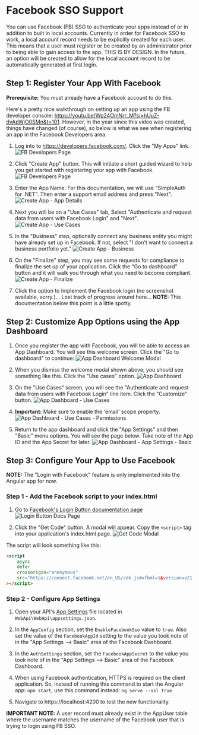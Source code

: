 # Facebook SSO Support

You can use Facebook (FB) SSO to authenticate your apps instead of or in addition to built in local accounts. Currently in order for Facebook SSO to work, a local account record needs to be explicitly created for each user. This means that a user must register or be created by an administrator prior to being able to gain access to the app. THIS IS BY DESIGN. In the future, an option will be created to allow for the local account record to be automatically generated at first login.

## Step 1: Register Your App With Facebook

**Prerequisite:** You must already have a Facebook account to do this.

Here's a pretty nice walkthrough on setting up an app using the FB developer console: https://youtu.be/Wp24OmNrr_M?si=hUuZ-dvApWjO0SMn&t=101. However, in the year since this video was created, things have changed (of course), so below is what we see when registering an app in the Facebook Developers area.

1. Log into to https://developers.facebook.com/. Click the "My Apps" link.
![FB Developers Page](./images/fb-sso/facebook-developers-page.png)

1. Click "Create App" button. This will initiate a short guided wizard to help you get started with registering your app with Facebook.
![FB Developers Page](./images/fb-sso/my-apps-page.png)

1. Enter the App Name. For this documentation, we will use "SimpleAuth for .NET". Then enter a support email address and press "Next".
![Create App - App Details](./images/fb-sso/create-app-app-details.png)

1. Next you will be on a "Use Cases" tab, Select "Authenticate and request data from users with Facebook Login" and "Next".
![Create App - Use Cases](./images/fb-sso/create-app-use-cases.png)

1. In the "Business" step, optionally connect any business entity you might have already set up in Facebook. If not, select "I don't want to connect a business portfolio yet."
![Create App - Business](./images/fb-sso/create-app-business-affiliation.png)

1. On the "Finalize" step, you may see some requests for compliance to finalize the set up of your application. Click the "Go to dashboard" button and it will walk you through what you need to become compliant.
![Create App - Finalize](./images/fb-sso/create-app-finalize.png)

1. Click the option to Implement the Facebook login (no screenshot available, sorry.)... Lost track of progress around here... **NOTE:** This documentation below this point is a little spotty.

## Step 2: Customize App Options using the App Dashboard

1. Once you register the app with Facebook, you will be able to access an App Dashboard. You will see this welcome screen. Click the "Go to dashboard" to continue:
![App Dashboard Welcome Modal](./images/fb-sso/app-dashboard-welcome.png)

1. When you dismiss the welcome modal shown above, you should see something like this. Click the "Use cases" option.
![App Dashboard](./images/fb-sso/app-dashboard.png)

1. On the "Use Cases" screen, you will see the "Authenticate and request data from users with Facebook Login" line item. Click the "Customize" button.
![App Dashboard - Use Cases](./images/fb-sso/use-cases.png)

1. **Important:** Make sure to enable the 'email' scope property.
![App Dashboard - Use Cases - Permissions](./images/fb-sso/use-cases-permissions.png)

1. Return to the app dashboard and click the "App Settings" and then "Basic" menu options. You will see the page below. Take note of the App ID and the App Secret for later.
![App Dashboard - App Settings - Basic](./images/fb-sso/app-settings-basic.png)

## Step 3: Configure Your App to Use Facebook

**NOTE:** The "Login with Facebook" feature is only implemented into the Angular app for now.

### Step 1 - Add the Facebook script to your index.html

1. Go to [Facebook's Login Button documentation page](https://developers.facebook.com/docs/facebook-login/web/login-button/)
![Login Button Docs Page](./images/fb-sso/login-button-docs.png)

1. Click the "Get Code" button. A modal will appear. Copy the `<script>` tag into your application's index.html page.
![Get Code Modal](./images/fb-sso/get-code-modal.png)

The script will look something like this:

``` html
<script
    async
    defer
    crossorigin="anonymous"
    src="https://connect.facebook.net/en_US/sdk.js#xfbml=1&version=v21.0&appId=YOUR_FACEBOOK_APP_ID_HERE"
></script>
```

### Step 2 - Configure App Settings

1. Open your API's [App Settings](./app-settings.md) file located in `WebApi\WebApi\appsettings.json`.

1. In the `AppConfig` section, set the `EnableFacebookSso` value to `true`. Also set the value of the `FacebookAppId` setting to the value you took note of in the "App Settings --> Basic" area of the Facebook Dashboard.

1. In the `AuthSettings` section, set the `FacebookAppSecret` to the value you took note of in the "App Settings --> Basic" area of the Facebook Dashboard.

1. When using Facebook authentication, HTTPS is required on the client application. So, instead of running this command to start the Angular app: `npm start`, use this command instead: `ng serve --ssl true`

1. Navigate to https://localhost:4200 to test the new functionality.

**IMPORTANT NOTE:** A user record must already exist in the AppUser table where the username matches the username of the Facebook user that is trying to login using FB SSO.
